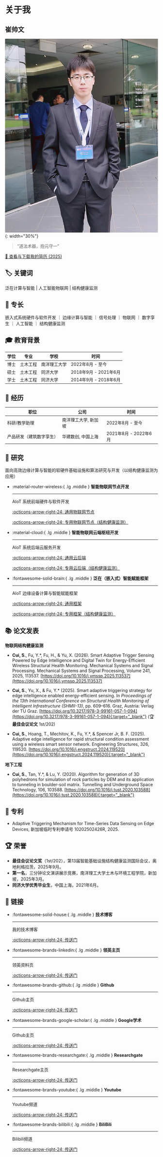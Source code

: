 <!-- ---
comments: false
--- -->
# __关于我__

## __崔帅文__

![CSW](./static/images/csw-photo.jpeg){: width="30%"}

>“道法术器，抱元守一”

<a href="http://www.cuishuaiwen.com/CV_Shuaiwen_CUI_2025.pdf" target="_blank">📜 查看与下载我的简历 (2025)</a>

## 🏷️ __关键词__

泛在计算与智能 | 人工智能物联网 | 结构健康监测

## 🚀 __专长__

嵌入式系统硬件与软件开发 ｜ 边缘计算与智能 ｜ 信号处理 ｜ 物联网 ｜ 数字孪生 ｜ 人工智能 ｜ 结构健康监测

## 🎓 __教育背景__

| 学位   | 专业       | 学校               | 时间                  |
|--------|------------|--------------------|--------------------|
| 博士   | 土木工程   | 南洋理工大学        | 2022年8月 - 至今        |
| 硕士   | 土木工程   | 同济大学           | 2018年9月 - 2021年6月   |
| 学士   | 土木工程   | 同济大学           | 2014年9月 - 2018年6月   |

## 🧰 __经历__

| 职位            | 公司                               | 时间                  |
|-----------------|----------------------------------|------------------------|
| 科研/教学助理    | 南洋理工大学, 新加坡 | 2022年8月 - 至今       |
| 产品研发（建筑数字孪生） | 华建数创, 中国上海 | 2021年8月 - 2022年6月  |

## 🔬 __研究__

面向高效边缘计算与智能的软硬件基础设施和算法研究与开发（以结构健康监测为应用）

<div class="grid cards" markdown>

-   :material-router-wireless:{ .lg .middle } __智能物联网节点开发__

    ---

    AIoT 系统前端硬件与软件开发

    [:octicons-arrow-right-24: <a href="http://www.cuishuaiwen.com:9100" target="_blank"> 通用物联网节点 </a>](#)

    [:octicons-arrow-right-24: <a href="http://www.cuishuaiwen.com:8100/" target="_blank"> 专用物联网节点（结构健康监测） </a>](#)

-   :material-cloud:{ .lg .middle } __智能物联网云端枢纽开发__

    ---

    AIoT 系统后端云服务开发

    [:octicons-arrow-right-24: <a href="http://www.cuishuaiwen.com:9200" target="_blank"> 通用云后端 </a>](#)

    [:octicons-arrow-right-24: <a href="http://www.cuishuaiwen.com:8200" target="_blank"> 专用云后端（结构健康监测） </a>](#)

-   :fontawesome-solid-brain:{ .lg .middle } __泛在（嵌入式）智能赋能框架__

    ---

    AIoT 边缘设备计算与智能赋能框架

    [:octicons-arrow-right-24: <a href="http://www.cuishuaiwen.com:9200" target="_blank"> 通用框架 </a>](#)

    [:octicons-arrow-right-24: <a href="http://www.cuishuaiwen.com:8200" target="_blank"> 专用框架（结构健康监测） </a>](#)

</div>


## 📚 __论文发表__

**物联网结构健康监测**

<!-- - **Cui, S.**, Fu, Y.*, Xia, Y., Zhang Q., & Li, S. (2026). A Class-Lab-Field Pedagogical Framework for Structural Health Monitoring using Ultra-Low-Cost Wireless IoT Prototypes. IEEE Transactions on Education. (Under Review) -->

<!-- - **Cui, S.**, Fu, Y.*, Fu, H., & Shen, W. (2026). Edge-to-Cloud Computing and Intelligence for IoT-based Structural Health Monitoring: A Comprehensive Review. Advanced Engineering Informatics. (Under Review) -->

- **Cui, S.**, Fu, Y.*, Fu, H., & Yu, X. (2026). Smart Adaptive Trigger Sensing Powered by Edge Intelligence and Digital Twin for Energy-Efficient Wireless Structural Health Monitoring. Mechanical Systems and Signal Processing. Mechanical Systems and Signal Processing, Volume 241, 2025, 113537. [https://doi.org/10.1016/j.ymssp.2025.113537](https://doi.org/10.1016/j.ymssp.2025.113537)

- **Cui, S.**, Yu, X., & Fu, Y.* (2025). Smart adaptive triggering strategy for edge intelligence enabled energy-efficient sensing. In *Proceedings of the 13th International Conference on Structural Health Monitoring of Intelligent Infrastructure (SHMII-13)*, pp. 609–616. Graz, Austria: Verlag der TU Graz. [https://doi.org/10.3217/978-3-99161-057-1-094](https://doi.org/10.3217/978-3-99161-057-1-094){:target="_blank"} (🏆 **最佳会议论文** 1st/202)


- **Cui, S.**, Hoang, T., Mechitov, K., Fu, Y.*, & Spencer Jr, B. F. (2025). Adaptive edge intelligence for rapid structural condition assessment using a wireless smart sensor network. Engineering Structures, 326, 119520. [https://doi.org/10.1016/j.engstruct.2024.119520](https://doi.org/10.1016/j.engstruct.2024.119520){:target="_blank"}

**地下工程**

<!-- - Xu, J., **Cui, S.\***, Cai, W., Zhang, J., Zhu, M., & Cai, E. (2026). Stratigraphic Modelling and Probabilistic Parameter Estimation from Sparse Borehole Data via Bayesian Inference and LightGBM. Underground Space. (Under Review) -->

- **Cui, S.**, Tan, Y.*, & Lu, Y. (2020). Algorithm for generation of 3D polyhedrons for simulation of rock particles by DEM and its application to tunneling in boulder-soil matrix. Tunnelling and Underground Space Technology, 106, 103588. [https://doi.org/10.1016/j.tust.2020.103588](https://doi.org/10.1016/j.tust.2020.103588){:target="_blank"}

## 📄 __专利__

- Adaptive Triggering Mechanism for Time-Series Data Sensing on Edge Devices, 新加坡临时专利申请号 10202502426R, 2025. 

## 🏆 __荣誉__

- **最佳会议论文奖**（1st/202），第13届智能基础设施结构健康监测国际会议，奥地利格拉茨，2025年9月。
- **第一名**，三分钟论文演讲展示竞赛，南洋理工大学土木与环境工程学院，新加坡，2025年3月。
- **同济大学优秀毕业生**，中国上海，2021年6月。

## 🔗 __链接__

<div class="grid cards" markdown>

-   :fontawesome-solid-house:{ .lg .middle } __技术博客__

    ---

    我的技术博客

    [:octicons-arrow-right-24: <a href="http://www.cuishuaiwen.com:8000" target="_blank"> 传送门 </a>](#)

-   :fontawesome-brands-linkedin:{ .lg .middle } __领英主页__

    ---

    领英资料页

    [:octicons-arrow-right-24: <a href="https://www.linkedin.com/in/shaun-shuaiwen-cui/" target="_blank"> 传送门 </a>](#)

-   :fontawesome-brands-github:{ .lg .middle } __Github__

    ---

    Github主页

    [:octicons-arrow-right-24: <a href="https://github.com/Shuaiwen-Cui" target="_blank"> 传送门 </a>](#)

-   :fontawesome-brands-google-scholar:{ .lg .middle } __Google学术__

    ---

    Github主页

    [:octicons-arrow-right-24: <a href="https://scholar.google.com/citations?user=hFJ2pbQAAAAJ&hl=en" target="_blank"> 传送门 </a>](#)

-   :fontawesome-brands-researchgate:{ .lg .middle } __Researchgate__

    ---

    Researchgate主页

    [:octicons-arrow-right-24: <a href="https://www.researchgate.net/profile/Shuaiwen-Cui" target="_blank"> 传送门 </a>](#)

-   :fontawesome-brands-youtube:{ .lg .middle } __Youtube__

    ---

    Youtube频道

    [:octicons-arrow-right-24: <a href="https://www.youtube.com/channel/UCGNpQ1avIeJVN2tQ2U0zHog" target="_blank"> 传送门 </a>](#)

-   :fontawesome-brands-bilibili:{ .lg .middle } __BiliBili__

    ---

    Bilibili频道

    [:octicons-arrow-right-24: <a href="https://space.bilibili.com/422612631" target="_blank"> 传送门 </a>](#)

</div>
